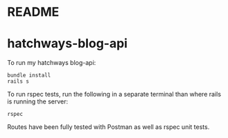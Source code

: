 # README

# hatchways-blog-api

To run my hatchways blog-api:

```
bundle install
rails s
```

To run rspec tests, run the following in a separate terminal than where rails is running the server:

```
rspec
```

Routes have been fully tested with Postman as well as rspec unit tests.